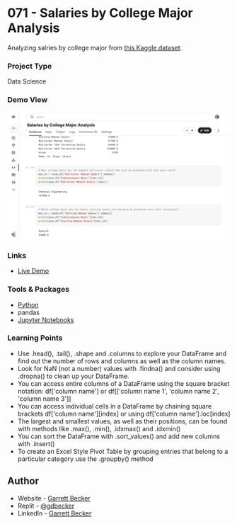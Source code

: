# 071 - Salaries by College Major Analysis

Analyzing salries by college major from [this Kaggle dataset](https://www.kaggle.com/datasets/darodysylvainobei/payscale-inc-data-on-college-majors).

### Project Type

Data Science

### Demo View

![](./071-salaries-by-college-major-analysis.jpg)

### Links

- [Live Demo](https://www.kaggle.com/code/garrettbecker/salaries-by-college-major-analysis)

### Tools & Packages

- [Python](https://www.python.org)
- pandas
- [Jupyter Notebooks]()

### Learning Points

- Use .head(), .tail(), .shape and .columns to explore your DataFrame and find out the number of rows and columns as well as the column names.
- Look for NaN (not a number) values with .findna() and consider using .dropna() to clean up your DataFrame.
- You can access entire columns of a DataFrame using the square bracket notation: df['column name'] or df[['column name 1', 'column name 2', 'column name 3']]
- You can access individual cells in a DataFrame by chaining square brackets df['column name'][index] or using df['column name'].loc[index]
- The largest and smallest values, as well as their positions, can be found with methods like .max(), .min(), .idxmax() and .idxmin()
- You can sort the DataFrame with .sort_values() and add new columns with .insert()
- To create an Excel Style Pivot Table by grouping entries that belong to a particular category use the .groupby() method

## Author

- Website - [Garrett Becker]()
- Replit - [@gdbecker](https://replit.com/@gdbecker)
- LinkedIn - [Garrett Becker](https://www.linkedin.com/in/garrett-becker-923b4a106/)